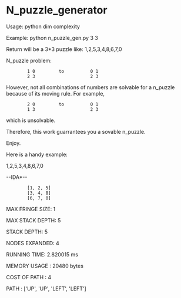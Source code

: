 # N_puzzle_generator

Usage: python dim complexity

Example: python n_puzzle_gen.py 3 3

Return will be a 3*3 puzzle like: 1,2,5,3,4,8,6,7,0

N_puzzle problem:

            1 0         to          0 1
            2 3                     2 3

      
However, not all combinations of numbers are solvable for a n_puzzle because of its moving rule.
For example,

            2 0         to          0 1
            1 3                     2 3


which is unsolvable.

Therefore, this work guarrantees you a sovable n_puzzle.

Enjoy.

Here is a handy example:

1,2,5,3,4,8,6,7,0

--IDA*--

            [1, 2, 5]
            [3, 4, 8]
            [6, 7, 0]

MAX FRINGE SIZE:     1

MAX STACK DEPTH:     5

STACK DEPTH:         5

NODES EXPANDED:      4

RUNNING TIME:        2.820015 ms 

MEMORY USAGE :       20480 bytes 

COST OF PATH :       4 

PATH :               ['UP', 'UP', 'LEFT', 'LEFT'] 
